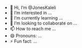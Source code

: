 - 👋 Hi, I’m @JonesKaleli
- 👀 I’m interested in ...
- 🌱 I’m currently learning ...
- 💞️ I’m looking to collaborate on ...
- 📫 How to reach me ...
- 😄 Pronouns: ...
- ⚡ Fun fact: ...

<!---
JonesKaleli/JonesKaleli is a ✨ special ✨ repository because its `README.md` (this file) appears on your GitHub profile.
You can click the Preview link to take a look at your changes.
--->

